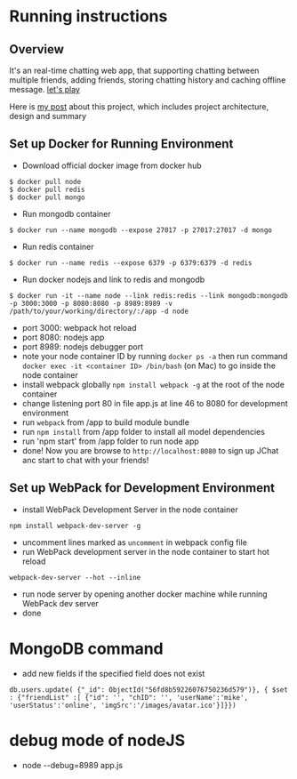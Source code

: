 Running instructions
===============================================

Overview
-----------------------------------------------
It's an real-time chatting web app, that supporting chatting between multiple friends, adding friends, storing chatting history and caching offline message. [let's play](http://www.jchatting.com)

Here is [my post](https://jiangxiaoyong.github.io/portfolio/jchat/) about this project, which includes project architecture, design and summary

Set up Docker for Running Environment
-----------------------------------------------
- Download official docker image from docker hub
```
$ docker pull node
$ docker pull redis
$ docker pull mongo
```
- Run mongodb container
```
$ docker run --name mongodb --expose 27017 -p 27017:27017 -d mongo
```
- Run redis container
```
$ docker run --name redis --expose 6379 -p 6379:6379 -d redis
```
- Run docker nodejs and link to redis and mongodb
```
$ docker run -it --name node --link redis:redis --link mongodb:mongodb -p 3000:3000 -p 8080:8080 -p 8989:8989 -v /path/to/your/working/directory/:/app -d node
```
- port 3000: webpack hot reload
- port 8080: nodejs app
- port 8989: nodejs debugger port
- note your node container ID by running `docker ps -a` then run command `docker exec -it <container ID> /bin/bash` (on Mac) to go inside the node container
- install webpack globally `npm install webpack -g` at the root of the node container
- change listening port 80 in file app.js at line 46 to 8080 for development environment
- run `webpack` from /app to build module bundle
- run `npm install` from /app folder to install all model dependencies
- run 'npm start' from /app folder to run node app
- done! Now you are browse to `http://localhost:8080` to sign up JChat anc start to chat with your friends!

Set up WebPack for Development Environment
------------------------------------------------
- install WebPack Development Server in the node container
```
npm install webpack-dev-server -g
```
- uncomment lines marked as `uncomment` in webpack config file
- run WebPack development server in the node container to start hot reload
```
webpack-dev-server --hot --inline
```
- run node server by opening another docker machine while running WebPack dev server
- done

MongoDB command
================================================
- add new fields if the specified field does not exist
```
db.users.update( {"_id": ObjectId("56fd8b59226076750236d579")}, { $set : {"friendList" :[ {"id": '', "chID": '', 'userName':'mike', 'userStatus':'online', 'imgSrc':'/images/avatar.ico'}]}})
```

debug mode of nodeJS
================================================
- node --debug=8989 app.js
